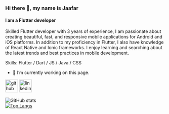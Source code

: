 ### Hi there 👋, my name is Jaafar
#### I am a Flutter developer
Skilled Flutter developer with 3 years of experience, I am passionate about creating beautiful, fast, and responsive mobile applications for Android and iOS platforms. In addition to my proficiency in Flutter, I also have knowledge of React Native and Ionic frameworks.
I enjoy learning and searching about the latest trends and best practices in mobile development.

Skills: Flutter / Dart / JS / Java / CSS 

- 🔭 I’m currently working on this page. 


[<img src='https://cdn.jsdelivr.net/npm/simple-icons@3.0.1/icons/github.svg' alt='github' height='40'>](https://github.com/jaafar-shiha)  [<img src='https://cdn.jsdelivr.net/npm/simple-icons@3.0.1/icons/linkedin.svg' alt='linkedin' height='40'>](https://www.linkedin.com/in/https://www.linkedin.com/in/jaafarshiha/)  

![GitHub stats](https://github-readme-stats.vercel.app/api?username=jaafar-shiha&show_icons=true)  
 [![Top Langs](https://github-readme-stats.vercel.app/api/top-langs/?username=jaafar-shiha)](https://github.com/anuraghazra/github-readme-stats)



